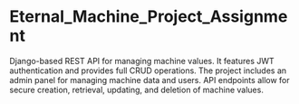 # Eternal_Machine_Project_Assignment
Django-based REST API for managing machine values. It features JWT authentication and provides full CRUD operations. The project includes an admin panel for managing machine data and users. API endpoints allow for secure creation, retrieval, updating, and deletion of machine values.
